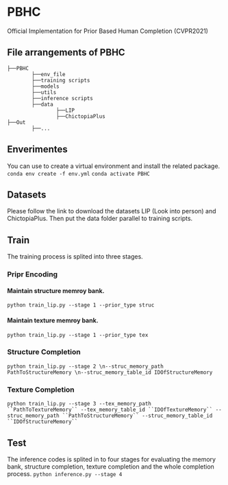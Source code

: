 # PBHC
Official Implementation for Prior Based Human Completion (CVPR2021)

## File arrangements of PBHC
```
├──PBHC
        ├──env_file
        ├──training scripts
        ├──models
        ├──utils
        ├──inference scripts
        ├──data
                ├──LIP
                ├──ChictopiaPlus
├──Out
        ├──...

```

## Enverimentes
You can use to create a virtual environment and install the related package.
`conda env create -f env.yml`
`conda activate PBHC`

## Datasets
Please follow the link to download the datasets LIP (Look into person) and ChictopiaPlus. 
Then put the data folder parallel to training scripts.

## Train
The training process is splited into three stages.
### Pripr Encoding
#### Maintain structure memroy bank.
`python train_lip.py --stage 1 --prior_type struc`
#### Maintain texture memroy bank.
`python train_lip.py --stage 1 --prior_type tex`
### Structure Completion
`python train_lip.py --stage 2 \n--struc_memory_path PathToStructureMemory \n--struc_memory_table_id IDOfStructureMemory `
### Texture Completion
`python train_lip.py --stage 3 --tex_memory_path ``PathToTextureMemory`` --tex_memory_table_id ``IDOfTextureMemory`` --struc_memory_path ``PathToStructureMemory`` --struc_memory_table_id ``IDOfStructureMemory`` `

## Test
The inference codes is splited in to four stages for evaluating the memory bank, structure completion, texture completion and the whole completion process.
`python inference.py --stage 4`